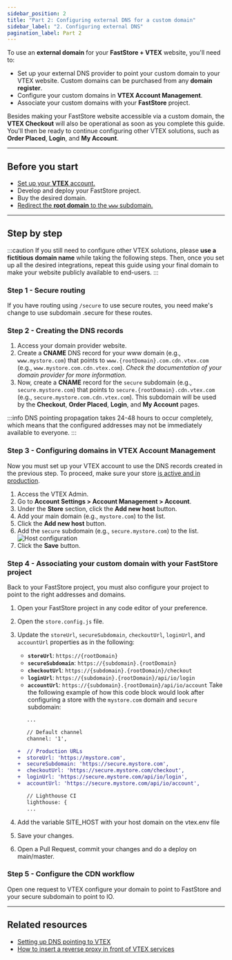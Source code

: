 ```yaml
---
sidebar_position: 2
title: "Part 2: Configuring external DNS for a custom domain"
sidebar_label: "2. Configuring external DNS"
pagination_label: Part 2
---
```


To use an **external domain** for your **FastStore + VTEX** website, you'll need to:

 - Set up your external DNS provider to point your custom domain to your VTEX website. Custom domains can be purchased from any **domain register**.
 - Configure your custom domains in **VTEX Account Management**.
 - Associate your custom domains with your **FastStore** project. 

Besides making your FastStore website accessible via a custom domain, the **VTEX Checkout** will also be operational as soon as you complete this guide. You'll then be ready to continue configuring other VTEX solutions, such as **Order Placed**, **Login**, and **My Account**.

---

## Before you start

- [Set up your **VTEX** account.](/how-to-guides/platform-integration/vtex/setting-up-an-account)
- Develop and deploy your FastStore project.
- Buy the desired domain.
- [Redirect the **root domain** to the `www` subdomain.](https://help.vtex.com/en/tutorial/configuring-access-without-www--tutorials_4278#root-domain-redirect-without-www)

---

## Step by step

:::caution
If you still need to configure other VTEX solutions, please **use a fictitious domain name** while taking the following steps. Then, once you set up all the desired integrations, repeat this guide using your final domain to make your website publicly available to end-users.
:::

### Step 1 - Secure routing

If you have routing using ```/secure``` to use secure routes, you need make's change to use subdomain .secure for these routes.

### Step 2 - Creating the DNS records

1. Access your domain provider website.
2. Create a **CNAME** DNS record for your www domain (e.g., `www.mystore.com`) that points to `www.{rootDomain}.com.cdn.vtex.com` (e.g., `www.mystore.com.cdn.vtex.com`). _Check the documentation of your domain provider for more information._
3. Now, create a **CNAME** record for the `secure` subdomain (e.g., `secure.mystore.com`) that points to `secure.{rootDomain}.cdn.vtex.com` (e.g., `secure.mystore.com.cdn.vtex.com`). This subdomain will be used by the **Checkout**, **Order Placed**, **Login**, and **My Account** pages.

:::info
DNS pointing propagation takes 24-48 hours to occur completely, which means that the configured addresses may not be immediately available to everyone.
:::

### Step 3 - Configuring domains in VTEX Account Management

Now you must set up your VTEX account to use the DNS records created in the previous step. To proceed, make sure your store [is active and in production](https://help.vtex.com/en/tutorial/passando-a-loja-para-producao/).

1. Access the VTEX Admin.
2. Go to **Account Settings > Account Management > Account**.
3. Under the **Store** section, click the **Add new host** button.
4. Add your main domain (e.g., `mystore.com`) to the list.
5. Click the **Add new host** button.
6. Add the `secure` subdomain (e.g., `secure.mystore.com`) to the list.
   ![Host configuration](https://vtexhelp.vtexassets.com/assets/docs/src/hostsConfig___cad00ec89023cd77c34f77898cda1b3e.png)
7. Click the **Save** button.

### Step 4 - Associating your custom domain with your FastStore project

Back to your FastStore project, you must also configure your project to point to the right addresses and domains.

1. Open your FastStore project in any code editor of your preference.
2. Open the `store.config.js` file.
3. Update the `storeUrl`, `secureSubdomain`, `checkoutUrl`, `loginUrl`, and `accountUrl` properties as in the following:

   - **`storeUrl`**: `https://{rootDomain}`
   - **`secureSubdomain`**: `https://{subdomain}.{rootDomain}`
   - **`checkoutUrl`**: `https://{subdomain}.{rootDomain}/checkout`
   - **`loginUrl`**: `https://{subdomain}.{rootDomain}/api/io/login`
   - **`accountUrl`**: `https://{subdomain}.{rootDomain}/api/io/account`
     Take the following example of how this code block would look after configuring a store with the `mystore.com` domain and `secure` subdomain:

   ```diff title="store.config.js"
      ...

      // Default channel
      channel: '1',

   +  // Production URLs
   +  storeUrl: 'https://mystore.com',
   +  secureSubdomain: 'https://secure.mystore.com',
   +  checkoutUrl: 'https://secure.mystore.com/checkout',
   +  loginUrl: 'https://secure.mystore.com/api/io/login',
   +  accountUrl: 'https://secure.mystore.com/api/io/account',

      // Lighthouse CI
      lighthouse: {
      ...
   ```
4. Add the variable SITE_HOST with your host domain on the vtex.env file
5. Save your changes.
6. Open a Pull Request, commit your changes and do a deploy on main/master.

### Step 5 - Configure the CDN workflow

Open one request to VTEX configure your domain to point to FastStore and your secure subdomain to point to IO.

---

## Related resources

- [Setting up DNS pointing to VTEX](https://help.vtex.com/en/tutorial/configuring-dns-pointing-to-vtex--tutorials_4280)
- [How to insert a reverse proxy in front of VTEX services](https://help.vtex.com/en/tutorial/how-to-insert-a-reverse-proxy-in-front-of-vtex-services)

